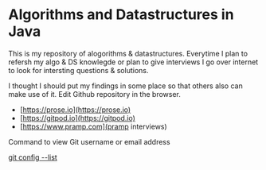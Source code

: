 # Algorithms and Datastructures in Java
This is my repository of alogorithms & datastructures. Everytime I plan to refersh my algo & DS knowlegde or plan to give interviews I go over internet to look for intersting questions & solutions.

I thought I should put my findings in some place so that others also can make use of it. Edit Github repository in the browser.

- [https://prose.io](https://prose.io)
- [https://gitpod.io](https://gitpod.io)
- [https://www.pramp.com](pramp interviews)

Command to view Git username or email address

[git config --list](https://alvinalexander.com/git/git-show-change-username-email-address)


